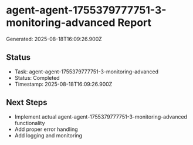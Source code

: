 # agent-agent-1755379777751-3-monitoring-advanced Report

Generated: 2025-08-18T16:09:26.900Z

## Status
- Task: agent-agent-1755379777751-3-monitoring-advanced
- Status: Completed
- Timestamp: 2025-08-18T16:09:26.900Z

## Next Steps
- Implement actual agent-agent-1755379777751-3-monitoring-advanced functionality
- Add proper error handling
- Add logging and monitoring
